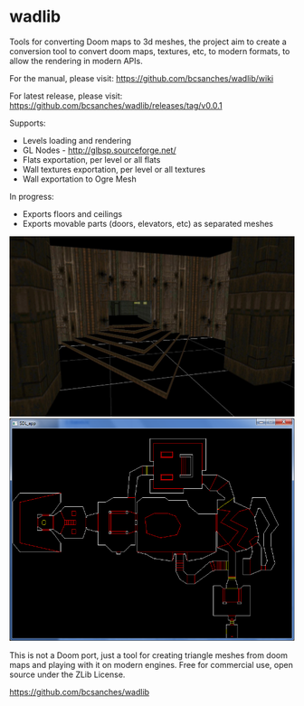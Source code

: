 wadlib
======

Tools for converting Doom maps to 3d meshes, the project aim to create a conversion tool to convert doom maps, textures, etc, to modern formats, to allow the rendering in modern APIs.

For the manual, please visit: https://github.com/bcsanches/wadlib/wiki

For latest release, please visit: https://github.com/bcsanches/wadlib/releases/tag/v0.0.1

Supports:

* Levels loading and rendering
* GL Nodes - http://glbsp.sourceforge.net/
* Flats exportation, per level or all flats
* Wall textures exportation, per level or all textures
* Wall exportation to Ogre Mesh

In progress:

* Exports floors and ceilings
* Exports movable parts (doors, elevators, etc) as separated meshes

![Test level with Ogitor](https://raw.githubusercontent.com/bcsanches/wadlib/master/media/doom2_map01.jpg)
![2d map viewer](https://raw.githubusercontent.com/bcsanches/wadlib/master/media/doom2_map01_2d.png)        

This is not a Doom port, just a tool for creating triangle meshes from doom maps and playing with it on modern engines.
Free for commercial use, open source under the ZLib License.

https://github.com/bcsanches/wadlib
